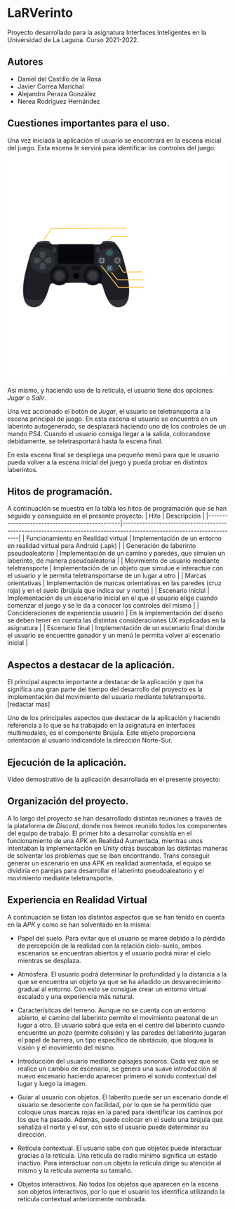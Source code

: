 # **LaRVerinto**
Proyecto desarrollado para la asignatura Interfaces Inteligentes en la Universidad de La Laguna. Curso 2021-2022.
## Autores
* Daniel del Castillo de la Rosa
* Javier Correa Marichal
* Alejandro Peraza González
* Nerea Rodríguez Hernández
## **Cuestiones importantes para el uso.**
Una vez iniciada la aplicación el usuario se encontrará en la escena inicial del juego. Esta escena le servirá para identificar los controles del juego:

![texto_alternativo](./img/controles.png)

Así mismo, y haciendo uso de la retícula, el usuario tiene dos opciones: *Jugar* o *Salir*. 

Una vez accionado el botón de *Jugar*, el usuario se teletransporta a la escena principal de juego. En esta escena el usuario se encuentra en un laberinto autogenerado, se desplazará haciendo uno de los controles de un mando PS4. Cuando el usuario consiga llegar a la salida, colocandose debidamente, se teletrasportará hasta la escena final.

En esta escena final se despliega una pequeño menú para que le usuario pueda volver a la escena inicial del juego y pueda probar en distintos laberintos.

## **Hitos de programación.**
A continuación se muestra en la tabla los hitos de programación que se han seguido y conseguido en el presente proyecto:
|  Hito                                         |                  Descripción                                                                                          |
|-----------------------------------------------|-----------------------------------------------------------------------------------------------------------------------|
| Funcionamiento en Realidad virtual            | Implementación de un entorno en realidad virtual para Android (.apk)                                                  |
| Generación de laberinto pseudoaleatorio       | Implementación de un camino y paredes, que simulen un laberinto, de manera pseudoaleatoria                            |
| Movimiento de usuario mediante teletransporte | Implementación de un objeto que simulue e interactue con el usuario y le permita teletransportarse de un lugar a otro |
| Marcas orientativas                           | Implementación de marcas orientativas en las paredes (cruz roja) y en el suelo (brújula que indica sur y norte)       |
| Escenario inicial                             | Implementación de un escenario inicial en el que el usuario elige cuando comenzar el juego y se le da a conocer los controles del mismo                             |
| Concideraciones de experiencia usuario        | En la implementación del diseño se deben tener en cuenta las distintas consideraciones UX explicadas en la asignatura |
| Escenario final                               | Implementación de un escenario final donde el usuario se encuentre ganador y un menú le permita volver al escenario inicial                                         |

## **Aspectos a destacar de la aplicación.**

El principal aspecto importante a destacar de la aplicación y que ha significa una gran parte del tiempo del desarrollo del proyecto es la implementación del movimiento del usuario mediante teletransporte. [redactar mas]

Uno de los principales aspectos que destacar de la aplicación y haciendo referencia a lo que se ha trabajado en la asignatura en interfaces multimodales, es el componente Brújula. Este objeto proporciona orientación al usuario indicandole la dirección Norte-Sur.

## **Ejecución de la aplicación.**
Video demostrativo de la aplicación desarrollada en el presente proyecto:

## **Organización del proyecto.**
A lo largo del proyecto se han desarrollado distintas reuniones a través de la plataforma de *Discord*, donde nos hemos reunido todos los componentes del equipo de trabajo. El primer hito a desarrollar consistía en el funcionamiento de una APK en Realidad Aumentada, mientras unos intentaban la implementación en Unity otras buscaban las distintas maneras de solventar los problemas que se iban encontrando. Trans conseguir generar un escenario en una APK en realidad aumentada, el equipo se dividiría en parejas para desarrollar el laberinto pseudoaleatorio y el movimiento mediante teletransporte.

## **Experiencia en Realidad Virtual**
A continuación se listan los distintos aspectos que se han tenido en cuenta en la *APK* y como se han solventado en la misma:
* Papel del suelo. Para evitar que el usuario se mareé debido a la pérdida de percepción de la realidad con la relación cielo-suelo, ambos escenarios se encuentran abiertos y el usuario podrá mirar el cielo mientras se desplaza.
  
* Atmósfera. El usuario podrá determinar la profundidad y la distancia a la que se encuentra un objeto ya que se ha añadido un desvanecimiento gradual al entorno. Con esto se consigue crear un entorno virtual escalado y una experiencia más natural.
  
* Caracterísitcas del terreno. Aunque no se cuenta con un entorno abierto, el camino del laberinto permite el movimiento peatonal de un lugar a otro. El usuario sabrá que esta en el centro del laberinto cuando encuentre un *pozo* (permite colisión) y las paredes del laberinto jugaran el papel de barrera, un tipo específico de obstáculo, que bloquea la visión y el movimiento del mismo.
  
* Introducción del usuario mediante paisajes sonoros. Cada vez que se realice un cambio de escenario, se genera una suave introducción al nuevo escenario haciendo aparecer primero el sonido contextual del lugar y luego la imagen.
  
* Guiar al usuario con objetos. El laberito puede ser un escenario donde el usuario se desoriente con facilidad, por lo que se ha permitido que coloque unas marcas rojas en la pared para identificar los caminos por los que ha pasado. Además, puede colocar en el suelo una brújula que señaliza el norte y el sur, con esto el usuario puede determinar su dirección.
  
* Retícula contextual. El usuario sabe con que objetos puede interactuar gracias a la retícula. Una retícula de radio mínimo significa un estado inactivo. Para interactuar con un objeto la retícula dirige su atención al mismo y la retícula aumenta su tamaño.

* Objetos interactivos. No todos los objetos que aparecen en la escena son objetos interactivos, por lo que el usuario los identifica utilizando la retícula contextual anteriormente nombrada.
